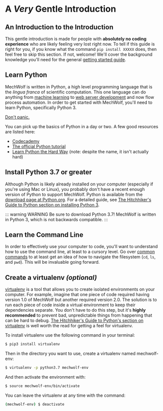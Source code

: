 # A _Very_ Gentle Introduction

## An Introduction to the Introduction

This gentle introduction is made for people with **absolutely no coding
experience** who are likely feeling very lost right now. To tell if this
guide is right for you, if you know what the command `pip install XXXXX`
does, then feel free to skip this section. If not, welcome! We'll cover
the background knowledge you'll need for the general [getting started guide](./getting_started).

## Learn Python

MechWolf is written in Python, a high level programming language that is
the _lingua franca_ of scientific computation. This one language can do
anything from [machine learning](http://keras.io) to [web server
development](http://flask.pocoo.org) and now flow process automation. In
order to get started with MechWolf, you'll need to learn Python,
specifically Python 3.

[Don't panic.](https://en.wikipedia.org/wiki/Phrases_from_The_Hitchhiker%27s_Guide_to_the_Galaxy#Don't_Panic)

You can pick up the basics of Python in a day or two. A few good
resources are listed here:

- [Codecademy](https://www.codecademy.com/learn/learn-python)
- [The official Python
  tutorial](https://docs.python.org/3/tutorial/index.html)
- [Learn Python the Hard
  Way](https://learnpythonthehardway.org/python3/) (note: despite the
  name, it isn't actually hard)

## Install Python 3.7 or greater

Although Python is likely already installed on your computer (especially
if you're using Mac or Linux), you probably don't have a recent enough
version of Python to support MechWolf. Python is available from the
[download page at Python.org](https://www.python.org/downloads/). For a
detailed guide, see [The Hitchhiker's Guide to Python section on
installing
Python 3](http://docs.python-guide.org/en/latest/starting/installation/).

::: warning WARNING
Be sure to download Python 3.7! MechWolf is written in Python 3, which is
not backwards compatible.
:::

## Learn the Command Line

In order to effectively use your computer to code, you'll want to
understand how to use the command line, at least to a cursory level. Go
over [common
commands](https://www.codecademy.com/articles/command-line-commands) to
at least get an idea of how to navigate the filesystem (`cd`, `ls`, and
`pwd`). This will be invaluable going forward.

## Create a virtualenv _(optional)_ <a id="virtualenv"></a>

[virtualenv](https://virtualenv.pypa.io/en/stable/) is a tool that
allows you to create isolated environments on your computer. For
example, imagine that one piece of code required having version 1.0 of
MechWolf but another required version 2.0. The solution is to run each
piece of code inside a virtual environment to keep their dependencies
separate. You don't have to do this step, but it's **highly
recommended** to prevent bad, unpredictable things from happening that
can be hard to debug. [The Hitchhiker's Guide to Python's section on
virtualenv](http://docs.python-guide.org/en/latest/dev/virtualenvs/#lower-level-virtualenv)
is well worth the read for getting a feel for virtualenv.

To install virtualenv use the following command in your terminal:

```bash
$ pip3 install virtualenv
```

Then in the directory you want to use, create a virtualenv named
mechwolf-env:

```bash
$ virtualenv -p python3.7 mechwolf-env
```

And then activate the environment with:

```bash
$ source mechwolf-env/bin/activate
```

You can leave the virtualenv at any time with the command:

```bash
(mechwolf-env) $ deactivate
```
